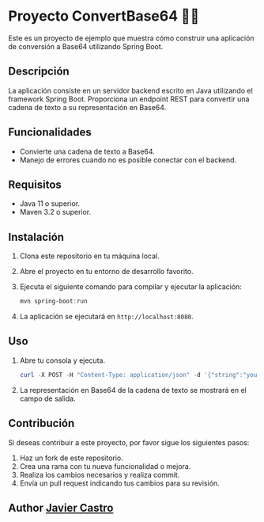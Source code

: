﻿# Proyecto ConvertBase64 👨‍💻

Este es un proyecto de ejemplo que muestra cómo construir una aplicación de conversión a Base64 utilizando Spring Boot.

## Descripción

La aplicación consiste en un servidor backend escrito en Java utilizando el framework Spring Boot. Proporciona un endpoint REST para convertir una cadena de texto a su representación en Base64.

## Funcionalidades

- Convierte una cadena de texto a Base64.
- Manejo de errores cuando no es posible conectar con el backend.

## Requisitos

- Java 11 o superior.
- Maven 3.2 o superior.

## Instalación

1. Clona este repositorio en tu máquina local.
2. Abre el proyecto en tu entorno de desarrollo favorito.
3. Ejecuta el siguiente comando para compilar y ejecutar la aplicación:
    
    ```powershell
    mvn spring-boot:run
    ```
    
4. La aplicación se ejecutará en `http://localhost:8080`.

## Uso

1. Abre tu consola y ejecuta.
    
    ```powershell
    curl -X POST -H "Content-Type: application/json" -d '{"string":"yourString"}' http://localhost:8080/base64
    ```
    
2. La representación en Base64 de la cadena de texto se mostrará en el campo de salida.

## Contribución

Si deseas contribuir a este proyecto, por favor sigue los siguientes pasos:

1. Haz un fork de este repositorio.
2. Crea una rama con tu nueva funcionalidad o mejora.
3. Realiza los cambios necesarios y realiza commit.
4. Envía un pull request indicando tus cambios para su revisión.

## Author [Javier Castro](https://casttro.mx)

